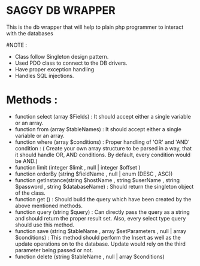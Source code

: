 SAGGY DB WRAPPER
================

This is the db wrapper that will help to plain php programmer to interact with the databases


#NOTE :
 - Class  follow Singleton design pattern.
 - Used PDO class to connect to the DB drivers.
 - Have proper exception handling
 - Handles SQL injections.

# Methods :
 - function select (array $Fields)
         : It should accept either a single variable or an array.
 - function from (array $tableNames)
         : It should accept either a single variable or an array.
 - function where (array $conditions)
         : Proper handling of 'OR' and 'AND' condition
         : ( Create your own array structure to be parsed in a way, that it should handle OR, AND conditions. By default, every condition would be AND.)
 - function limit (integer $limit , null | integer $offset )
 - function orderBy (string $fieldName , null | enum (DESC , ASC))
 - function getInstance(string $hostName , string $userName , string $password , string $databaseName)
        : Should return the singleton object of the class.
 - function get ()
        : Should build the query which have been created by the above mentioned methods.
 - function query (string $query)
        : Can directly pass the query as a string and should return the proper result set. Also, every select type query should use this method.
 - function save (string $tableName , array $setParameters , null | array $conditions)
       : This method should perform the Insert as well as the update operations on to the database. Update would rely on the third parameter being passed or not.
 - function delete (string $tableName , null | array $conditions)

